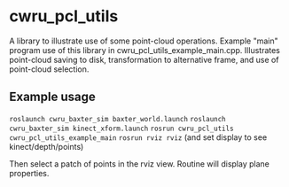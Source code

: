 # cwru_pcl_utils
 A library to illustrate use of some point-cloud operations.
Example "main" program use of this library in cwru_pcl_utils_example_main.cpp.
Illustrates point-cloud saving to disk, transformation to alternative frame, and use of point-cloud selection.

## Example usage
`roslaunch cwru_baxter_sim baxter_world.launch`
`roslaunch cwru_baxter_sim kinect_xform.launch`
`rosrun cwru_pcl_utils cwru_pcl_utils_example_main`
`rosrun rviz rviz` (and set display to see kinect/depth/points)

Then select a patch of points in the rviz view.  Routine will display plane properties.

    